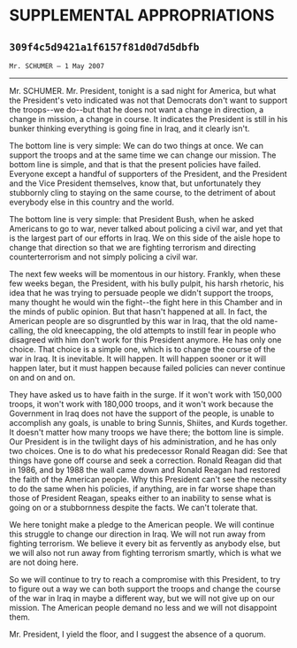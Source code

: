 # SUPPLEMENTAL APPROPRIATIONS
## `309f4c5d9421a1f6157f81d0d7d5dbfb`
`Mr. SCHUMER — 1 May 2007`

---


Mr. SCHUMER. Mr. President, tonight is a sad night for America, but 
what the President's veto indicated was not that Democrats don't want 
to support the troops--we do--but that he does not want a change in 
direction, a change in mission, a change in course. It indicates the 
President is still in his bunker thinking everything is going fine in 
Iraq, and it clearly isn't.

The bottom line is very simple: We can do two things at once. We can 
support the troops and at the same time we can change our mission. The 
bottom line is simple, and that is that the present policies have 
failed. Everyone except a handful of supporters of the President, and 
the President and the Vice President themselves, know that, but 
unfortunately they stubbornly cling to staying on the same course, to 
the detriment of about everybody else in this country and the world.

The bottom line is very simple: that President Bush, when he asked 
Americans to go to war, never talked about policing a civil war, and 
yet that is the largest part of our efforts in Iraq. We on this side of 
the aisle hope to change that direction so that we are fighting 
terrorism and directing counterterrorism and not simply policing a 
civil war.

The next few weeks will be momentous in our history. Frankly, when 
these few weeks began, the President, with his bully pulpit, his harsh 
rhetoric, his idea that he was trying to persuade people we didn't 
support the troops, many thought he would win the fight--the fight here 
in this Chamber and in the minds of public opinion. But that hasn't 
happened at all. In fact, the American people are so disgruntled by 
this war in Iraq, that the old name-calling, the old kneecapping, the 
old attempts to instill fear in people who disagreed with him don't 
work for this President anymore. He has only one choice. That choice is 
a simple one, which is to change the course of the war in Iraq. It is 
inevitable. It will happen. It will happen sooner or it will happen 
later, but it must happen because failed policies can never continue on 
and on and on.

They have asked us to have faith in the surge. If it won't work with 
150,000 troops, it won't work with 180,000 troops, and it won't work 
because the Government in Iraq does not have the support of the people, 
is unable to accomplish any goals, is unable to bring Sunnis, Shiites, 
and Kurds together. It doesn't matter how many troops we have there; 
the bottom line is simple. Our President is in the twilight days of his 
administration, and he has only two choices. One is to do what his 
predecessor Ronald Reagan did: See that things have gone off course and 
seek a correction. Ronald Reagan did that in 1986, and by 1988 the wall 
came down and Ronald Reagan had restored the faith of the American 
people. Why this President can't see the necessity to do the same when 
his policies, if anything, are in far worse shape than those of 
President Reagan, speaks either to an inability to sense what is going 
on or a stubbornness despite the facts. We can't tolerate that.

We here tonight make a pledge to the American people. We will 
continue this struggle to change our direction in Iraq. We will not run 
away from fighting terrorism. We believe it every bit as fervently as 
anybody else, but we will also not run away from fighting terrorism 
smartly, which is what we are not doing here.

So we will continue to try to reach a compromise with this President, 
to try to figure out a way we can both support the troops and change 
the course of the war in Iraq in maybe a different way, but we will not 
give up on our mission. The American people demand no less and we will 
not disappoint them.

Mr. President, I yield the floor, and I suggest the absence of a 
quorum.